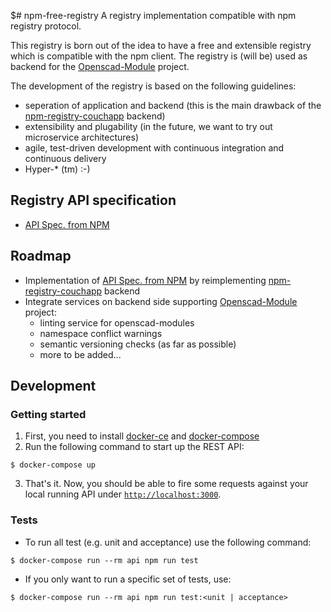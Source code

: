 $# npm-free-registry
A registry implementation compatible with npm registry protocol.

This registry is born out of the idea to have a free and extensible registry which is compatible with the npm client. The registry is (will be) used as backend for the [Openscad-Module](https://github.com/RobertFach/Openscad-Modules) project.

The development of the registry is based on the following guidelines:
- seperation of application and backend (this is the main drawback of the [npm-registry-couchapp](https://github.com/RobertFach/npm-registry-couchapp) backend)
- extensibility and plugability (in the future, we want to try out microservice architectures)
- agile, test-driven development with continuous integration and continuous delivery
- Hyper-* (tm) :-)

## Registry API specification
- [API Spec. from NPM](https://github.com/RobertFach/registry/blob/master/docs/REGISTRY-API.md)

## Roadmap
* Implementation of [API Spec. from NPM](https://github.com/RobertFach/registry/blob/master/docs/REGISTRY-API.md) by reimplementing [npm-registry-couchapp](https://github.com/RobertFach/npm-registry-couchapp) backend
* Integrate services on backend side supporting [Openscad-Module](https://github.com/RobertFach/Openscad-Modules) project:
  - linting service for openscad-modules
  - namespace conflict warnings
  - semantic versioning checks (as far as possible)
  - more to be added...

## Development
### Getting started
1. First, you need to install [docker-ce](https://www.docker.com/community-edition) and [docker-compose](https://docs.docker.com/compose/)
2. Run the following command to start up the REST API:
```
$ docker-compose up
```
3. That's it. Now, you should be able to fire some requests against your local
running API under [`http://localhost:3000`](`http://localhost:3000`).

### Tests
* To run all test (e.g. unit and acceptance) use the following command:
```
$ docker-compose run --rm api npm run test
```
* If you only want to run a specific set of tests, use:
```
$ docker-compose run --rm api npm run test:<unit | acceptance>
```
